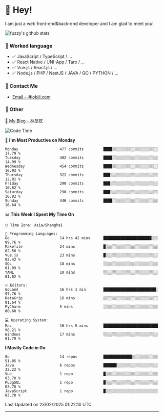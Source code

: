 # 👋 Hey!

I am just a web front-end&back-end developer and I am glad to meet you!

![fuzzy's github stats](https://github-readme-stats.vercel.app/api?username=JaydenForYou&&show_icons=true&&title_color=1abc9c&&icon_color=1abc9c)


### 📝 Worked language

- ✅ JavaScript / TypeScript / ...
- ✅ React Native / UNI-App / Taro / ...
- ✅ Vue.js / React.js / ...
- ✅ Node.js / PHP / NestJS / JAVA / GO / PYTHON / ...

### 📮 Contact Me

- [Email - i#iobiji.com](mailto:i@iobiji.com)


### 🤪 Other

[📌 My Blog - 林尽欢](https://iobiji.com)

<!--START_SECTION:waka-->
![Code Time](http://img.shields.io/badge/Code%20Time-1%2C520%20hrs%2047%20mins-blue)

📅 **I'm Most Productive on Monday** 

```text
Monday                   477 commits         ████░░░░░░░░░░░░░░░░░░░░░   17.79 % 
Tuesday                  402 commits         ████░░░░░░░░░░░░░░░░░░░░░   14.99 % 
Wednesday                454 commits         ████░░░░░░░░░░░░░░░░░░░░░   16.93 % 
Thursday                 322 commits         ███░░░░░░░░░░░░░░░░░░░░░░   12.01 % 
Friday                   290 commits         ███░░░░░░░░░░░░░░░░░░░░░░   10.82 % 
Saturday                 290 commits         ███░░░░░░░░░░░░░░░░░░░░░░   10.82 % 
Sunday                   446 commits         ████░░░░░░░░░░░░░░░░░░░░░   16.64 % 
```


📊 **This Week I Spent My Time On** 

```text
🕑︎ Time Zone: Asia/Shanghai

💬 Programming Languages: 
Go                       14 hrs 42 mins      ██████████████████████░░░   89.76 % 
Makefile                 24 mins             █░░░░░░░░░░░░░░░░░░░░░░░░   02.50 % 
Vue.js                   23 mins             █░░░░░░░░░░░░░░░░░░░░░░░░   02.42 % 
SQL                      18 mins             ░░░░░░░░░░░░░░░░░░░░░░░░░   01.89 % 
YAML                     10 mins             ░░░░░░░░░░░░░░░░░░░░░░░░░   01.02 % 

🔥 Editors: 
GoLand                   16 hrs 1 min        ████████████████████████░   97.76 % 
DataGrip                 16 mins             ░░░░░░░░░░░░░░░░░░░░░░░░░   01.64 % 
PyCharm                  5 mins              ░░░░░░░░░░░░░░░░░░░░░░░░░   00.60 % 

💻 Operating System: 
Mac                      16 hrs 5 mins       █████████████████████████   98.21 % 
Windows                  17 mins             ░░░░░░░░░░░░░░░░░░░░░░░░░   01.79 % 
```

**I Mostly Code in Go** 

```text
Go                       14 repos            █████████████░░░░░░░░░░░░   51.85 % 
Java                     6 repos             ██████░░░░░░░░░░░░░░░░░░░   22.22 % 
Vue                      1 repo              █░░░░░░░░░░░░░░░░░░░░░░░░   03.70 % 
PLpgSQL                  1 repo              █░░░░░░░░░░░░░░░░░░░░░░░░   03.70 % 
JavaScript               1 repo              █░░░░░░░░░░░░░░░░░░░░░░░░   03.70 % 
```




 Last Updated on 23/02/2025 01:22:10 UTC
<!--END_SECTION:waka-->
---
